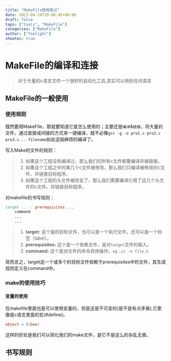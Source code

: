 ```yaml
---
title: "MakeFile使用笔记"
date: 2023-04-24T19:08:45+08:00
draft: false
taps: ["tools", "MakeFile"]
categories: ["MakeFile"]
author: ["Yeelight"]
showtoc: true
---
```


# MakeFile的编译和连接

> 对于大量的c语言文件一个很好的自动化工具,其实可以用到任何语言


## MakeFile的一般使用

### 使用规则

既然要用MakeFile，那就要知道它是怎么使用的；主要还是`编译`&`链接`，将大量的文件，通过直接或间接的方式来一键编译，就不必像`gcc -g -o pro1.c pro2.c pro3.c... filename`如此这般麻烦的编译了。

写入Make的文件的规则：
> 1.  如果这个工程没有编译过，那么我们的所有c文件都要编译并被链接。
> 2.  如果这个工程之中的某几个c文件被修改，那么我们只编译被修改的c文件，并链接目标程序。
> 3.  如果这个工程的头文件被改变了，那么我们需要编译引用了这几个头文件的c文件，并链接目标程序。

对makefile的书写规则：

```makefile
target ... : prerequisites ...
    command
    ...
    ...
```


> 1. **target:** 这个是的目标文件，也可以是一个执行文件，还可以是一个标签（label）。
> 2. **prerequisites:** 这个是一个依赖文件，是对`target`文件的输入。
> 3. **command:** 这个是对文件的命令具体操作。`eg：cc -o file.h`

简而言之，target这一个或多个的目标文件依赖于prerequisites中的文件，其生成规则定义在command中。

### make的使用技巧

#### 变量的使用

在makefile里面也是可以使用变量的，但是这是不可变的(是不是有点矛盾),它更像是c语言里面的宏(#define)。

```makefile
object = $(boo)
```

这样的好处是我们可以简化我们的make文件，是它不是这么的杂乱无章。


## 书写规则
